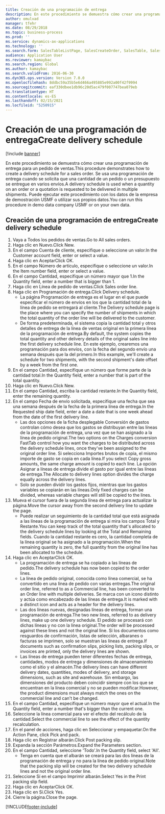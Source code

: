 ```yaml
---
title: Creación de una programación de entrega
description: En este procedimiento se demuestra cómo crear una programación de entrega para un pedido de ventas.
author: omulvad
manager: tfehr
ms.date: 08/29/2018
ms.topic: business-process
ms.prod: ''
ms.service: dynamics-ax-applications
ms.technology: ''
ms.search.form: SalesTableListPage, SalesCreateOrder, SalesTable, SalesDeliverySchedule, SalesEditLines,  SrsReportViewerForm
audience: Application User
ms.reviewer: kamaybac
ms.search.region: Global
ms.author: kamaybac
ms.search.validFrom: 2016-06-30
ms.dyn365.ops.version: Version 7.0.0
ms.openlocfilehash: 8ddbc59a35b5e6d466a495885e992a00f42f9994
ms.sourcegitcommit: eaf330dbee1db96c20d5ac479f007747bea079eb
ms.translationtype: HT
ms.contentlocale: es-ES
ms.lasthandoff: 02/15/2021
ms.locfileid: "5250915"
---
```

# <a name="create-delivery-schedule"></a><span data-ttu-id="1ceee-103">Creación de una programación de entrega</span><span class="sxs-lookup"><span data-stu-id="1ceee-103">Create delivery schedule</span></span>

[!include [banner](../../includes/banner.md)]

<span data-ttu-id="1ceee-104">En este procedimiento se demuestra cómo crear una programación de entrega para un pedido de ventas.</span><span class="sxs-lookup"><span data-stu-id="1ceee-104">This procedure demonstrates how to create a delivery schedule for a sales order.</span></span> <span data-ttu-id="1ceee-105">Se usa una programación de entrega cuando se solicita que una cantidad de un pedido o un presupuesto se entregue en varios envíos.</span><span class="sxs-lookup"><span data-stu-id="1ceee-105">A delivery schedule is used when a quantity on an order or a quotation is requested to be delivered in multiple shipments.</span></span> <span data-ttu-id="1ceee-106">Puede ejecutar este procedimiento con los datos de la empresa de demostración USMF o utilizar sus propios datos.</span><span class="sxs-lookup"><span data-stu-id="1ceee-106">You can run this procedure in demo data company USMF or on your own data.</span></span>


## <a name="create-delivery-schedule"></a><span data-ttu-id="1ceee-107">Creación de una programación de entrega</span><span class="sxs-lookup"><span data-stu-id="1ceee-107">Create delivery schedule</span></span>
1. <span data-ttu-id="1ceee-108">Vaya a Todos los pedidos de ventas.</span><span class="sxs-lookup"><span data-stu-id="1ceee-108">Go to All sales orders.</span></span>
2. <span data-ttu-id="1ceee-109">Haga clic en Nuevo.</span><span class="sxs-lookup"><span data-stu-id="1ceee-109">Click New.</span></span>
3. <span data-ttu-id="1ceee-110">En el campo Cuenta de cliente, especifique o seleccione un valor.</span><span class="sxs-lookup"><span data-stu-id="1ceee-110">In the Customer account field, enter or select a value.</span></span>
4. <span data-ttu-id="1ceee-111">Haga clic en Aceptar</span><span class="sxs-lookup"><span data-stu-id="1ceee-111">Click OK.</span></span>
5. <span data-ttu-id="1ceee-112">En el campo Número de artículo, especifique o seleccione un valor.</span><span class="sxs-lookup"><span data-stu-id="1ceee-112">In the Item number field, enter or select a value.</span></span>
6. <span data-ttu-id="1ceee-113">En el campo Cantidad, especifique un número mayor que 1.</span><span class="sxs-lookup"><span data-stu-id="1ceee-113">In the Quantity field, enter a number that is bigger than 1.</span></span>
7. <span data-ttu-id="1ceee-114">Haga clic en Línea de pedido de ventas.</span><span class="sxs-lookup"><span data-stu-id="1ceee-114">Click Sales order line.</span></span>
8. <span data-ttu-id="1ceee-115">Haga clic en Programación de entrega.</span><span class="sxs-lookup"><span data-stu-id="1ceee-115">Click Delivery schedule.</span></span>
    * <span data-ttu-id="1ceee-116">La página Programación de entrega es el lugar en el que puede especificar el número de envíos en los que la cantidad total de la línea de pedido se entregará al cliente.</span><span class="sxs-lookup"><span data-stu-id="1ceee-116">The Delivery schedule page is the place where you can specify the number of shipments in which the total quantity of the order line will be delivered to the customer.</span></span>    
    * <span data-ttu-id="1ceee-117">De forma predeterminada, el sistema copia la cantidad total y otros detalles de entrega de la línea de ventas original en la primera línea de la programación de entrega.</span><span class="sxs-lookup"><span data-stu-id="1ceee-117">By default, the system copies the total quantity and other delivery details of the original sales line into the first delivery schedule line.</span></span> <span data-ttu-id="1ceee-118">En este ejemplo, crearemos una programación para dos envíos, con la fecha del segundo envío una semana después que la del primero.</span><span class="sxs-lookup"><span data-stu-id="1ceee-118">In this example, we'll create a schedule for two shipments, with the second shipment's date offset by a week from the first one.</span></span>  
9. <span data-ttu-id="1ceee-119">En el campo Cantidad, especifique un número que forme parte de la cantidad total.</span><span class="sxs-lookup"><span data-stu-id="1ceee-119">In the Quantity field, enter a number that is part of the total quantity.</span></span>
10. <span data-ttu-id="1ceee-120">Haga clic en Nuevo.</span><span class="sxs-lookup"><span data-stu-id="1ceee-120">Click New.</span></span>
11. <span data-ttu-id="1ceee-121">En el campo Cantidad, escriba la cantidad restante.</span><span class="sxs-lookup"><span data-stu-id="1ceee-121">In the Quantity field, enter the remaining quantity.</span></span>
12. <span data-ttu-id="1ceee-122">En el campo Fecha de envío solicitada, especifique una fecha que sea una semana después de la fecha de la primera línea de entrega.</span><span class="sxs-lookup"><span data-stu-id="1ceee-122">In the Requested ship date field, enter a date a date that is one week ahead from the date of the first delivery line.</span></span>
    * <span data-ttu-id="1ceee-123">Las dos opciones de la ficha desplegable Conversión de gastos controlan cómo desea que los gastos se distribuyan entre las líneas de la programación de entrega, una vez que se han asignado a la línea de pedido original.</span><span class="sxs-lookup"><span data-stu-id="1ceee-123">The two options on the Charges conversion FastTab control how you want the charges to be distributed across the delivery schedule lines, once they've been assigned to the original order line.</span></span> <span data-ttu-id="1ceee-124">Si selecciona Importes brutos de copia, el mismo importe de gasto se copia en cada línea.</span><span class="sxs-lookup"><span data-stu-id="1ceee-124">If you select Copy gross amounts, the same charge amount is copied to each line.</span></span> <span data-ttu-id="1ceee-125">La opción Asignar a líneas de entrega divide el gasto por igual entre las líneas de entrega.</span><span class="sxs-lookup"><span data-stu-id="1ceee-125">The Allocate to delivery lines option divides the charge equally across the delivery lines.</span></span>  
    * <span data-ttu-id="1ceee-126">Solo se pueden dividir los gastos fijos, mientras que los gastos variables se copiarán en las líneas.</span><span class="sxs-lookup"><span data-stu-id="1ceee-126">Only fixed charges can be divided, whereas variable charges will still be copied to the lines.</span></span>  
13. <span data-ttu-id="1ceee-127">Mueva el cursor fuera de la segunda línea de entrega para actualizar la página.</span><span class="sxs-lookup"><span data-stu-id="1ceee-127">Move the cursor away from the second delivery line to update the page.</span></span>
    * <span data-ttu-id="1ceee-128">Puede realizar un seguimiento de la cantidad total que está asignada a las líneas de la programación de entrega si mira los campos Total y Restante.</span><span class="sxs-lookup"><span data-stu-id="1ceee-128">You can keep track of the total quantity that's allocated to the delivery schedule lines by looking at the Total and Remaining fields.</span></span> <span data-ttu-id="1ceee-129">Cuando la cantidad restante es cero, la cantidad completa de la línea original se ha asignado a la programación.</span><span class="sxs-lookup"><span data-stu-id="1ceee-129">When the remaining quantity is zero, the full quantity from the original line has been allocated to the schedule.</span></span>   
14. <span data-ttu-id="1ceee-130">Haga clic en Aceptar</span><span class="sxs-lookup"><span data-stu-id="1ceee-130">Click OK.</span></span>
    * <span data-ttu-id="1ceee-131">La programación de entrega se ha copiado a las líneas de pedido.</span><span class="sxs-lookup"><span data-stu-id="1ceee-131">The delivery schedule has now been copied to the order lines.</span></span>   
    * <span data-ttu-id="1ceee-132">La línea de pedido original, conocida como línea comercial, se ha convertido en una línea de pedido con varias entregas.</span><span class="sxs-lookup"><span data-stu-id="1ceee-132">The original order line, referred to as a Commercial line, has been converted to an Order line with multiple deliveries.</span></span> <span data-ttu-id="1ceee-133">Se marca con un icono distinto y actúa como encabezado de las líneas de entrega.</span><span class="sxs-lookup"><span data-stu-id="1ceee-133">It is marked with a distinct icon and acts as a header for the delivery lines.</span></span>  
    * <span data-ttu-id="1ceee-134">Las dos líneas nuevas, designadas líneas de entrega, forman una programación de entrega.</span><span class="sxs-lookup"><span data-stu-id="1ceee-134">The two new lines, referred to as delivery lines, make up one delivery schedule.</span></span> <span data-ttu-id="1ceee-135">El pedido se procesará con dichas líneas y no con la línea original.</span><span class="sxs-lookup"><span data-stu-id="1ceee-135">The order will be processed against these lines and not the original line.</span></span> <span data-ttu-id="1ceee-136">Si los documentos como resguardos de confirmación, listas de selección, albaranes o facturas se imprimen, solo se muestran las líneas de entrega.</span><span class="sxs-lookup"><span data-stu-id="1ceee-136">If documents such as confirmation slips, picking lists, packing slips, or invoices are printed, only the delivery lines are shown.</span></span>   
    * <span data-ttu-id="1ceee-137">Las líneas de entrega pueden tener diferentes fechas de entrega, cantidades, modos de entrega y dimensiones de almacenamiento como el sitio y el almacén.</span><span class="sxs-lookup"><span data-stu-id="1ceee-137">The delivery lines can have different delivery dates, quantities, modes of delivery, and storage dimensions, such as site and warehouse.</span></span> <span data-ttu-id="1ceee-138">Sin embargo, las dimensiones del producto deben coincidir siempre con los que se encuentran en la línea comercial y no se pueden modificar.</span><span class="sxs-lookup"><span data-stu-id="1ceee-138">However, the product dimensions must always match the ones on the commercial line and can't be changed.</span></span>  
15. <span data-ttu-id="1ceee-139">En el campo Cantidad, especifique un número mayor que el actual.</span><span class="sxs-lookup"><span data-stu-id="1ceee-139">In the Quantity field, enter a number that's bigger than the current one.</span></span>
16. <span data-ttu-id="1ceee-140">Seleccione la línea comercial para ver el efecto del recálculo de la cantidad.</span><span class="sxs-lookup"><span data-stu-id="1ceee-140">Select the commercial line to see the effect of the quantity recalculation.</span></span>
17. <span data-ttu-id="1ceee-141">En el panel de acciones, haga clic en Seleccionar y empaquetar.</span><span class="sxs-lookup"><span data-stu-id="1ceee-141">On the Action Pane, click Pick and pack.</span></span>
18. <span data-ttu-id="1ceee-142">Haga clic en Registrar albarán.</span><span class="sxs-lookup"><span data-stu-id="1ceee-142">Click Post packing slip.</span></span>
19. <span data-ttu-id="1ceee-143">Expanda la sección Parámetros.</span><span class="sxs-lookup"><span data-stu-id="1ceee-143">Expand the Parameters section.</span></span>
20. <span data-ttu-id="1ceee-144">En el campo Cantidad, seleccione 'Todo'.</span><span class="sxs-lookup"><span data-stu-id="1ceee-144">In the Quantity field, select 'All'.</span></span>
    * <span data-ttu-id="1ceee-145">Tenga en cuenta que el albarán se creará para las dos líneas de la programación de entrega y no para la línea de pedido original.</span><span class="sxs-lookup"><span data-stu-id="1ceee-145">Note that the packing slip will be created for the two delivery schedule lines and not the original order line.</span></span>  
21. <span data-ttu-id="1ceee-146">Seleccione Sí en el campo Imprimir albarán.</span><span class="sxs-lookup"><span data-stu-id="1ceee-146">Select Yes in the Print packing slip field.</span></span>
22. <span data-ttu-id="1ceee-147">Haga clic en Aceptar</span><span class="sxs-lookup"><span data-stu-id="1ceee-147">Click OK.</span></span>
23. <span data-ttu-id="1ceee-148">Haga clic en Sí.</span><span class="sxs-lookup"><span data-stu-id="1ceee-148">Click Yes.</span></span>
24. <span data-ttu-id="1ceee-149">Cierre la página.</span><span class="sxs-lookup"><span data-stu-id="1ceee-149">Close the page.</span></span>


[!INCLUDE[footer-include](../../../includes/footer-banner.md)]